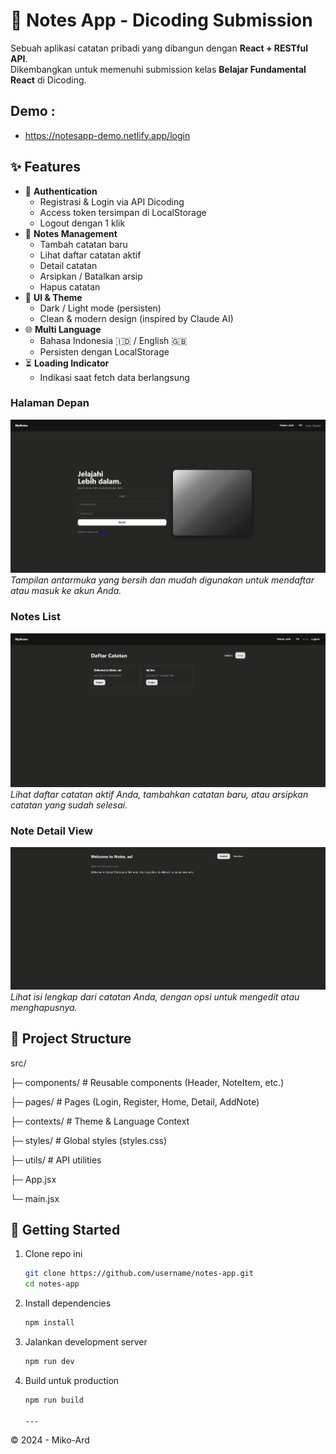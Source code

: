 # 📝 Notes App - Dicoding Submission

Sebuah aplikasi catatan pribadi yang dibangun dengan **React + RESTful API**.  
Dikembangkan untuk memenuhi submission kelas **Belajar Fundamental React** di Dicoding.  
## Demo :
- https://notesapp-demo.netlify.app/login

## ✨ Features
- 🔐 **Authentication**
  - Registrasi & Login via API Dicoding
  - Access token tersimpan di LocalStorage
  - Logout dengan 1 klik
- 📒 **Notes Management**
  - Tambah catatan baru
  - Lihat daftar catatan aktif
  - Detail catatan
  - Arsipkan / Batalkan arsip
  - Hapus catatan
- 🎨 **UI & Theme**
  - Dark / Light mode (persisten)
  - Clean & modern design (inspired by Claude AI)
- 🌐 **Multi Language**
  - Bahasa Indonesia 🇮🇩 / English 🇬🇧
  - Persisten dengan LocalStorage
- ⏳ **Loading Indicator**
  - Indikasi saat fetch data berlangsung

### Halaman Depan

![1](https://github.com/Miko-Ard/Notes-App-Menggunakan-React/blob/main/preview-%20(1).png)
*Tampilan antarmuka yang bersih dan mudah digunakan untuk mendaftar atau masuk ke akun Anda.*
### Notes List
![2](https://github.com/Miko-Ard/Notes-App-Menggunakan-React/blob/main/preview-%20(3).png)
*Lihat daftar catatan aktif Anda, tambahkan catatan baru, atau arsipkan catatan yang sudah selesai.*

### Note Detail View
![3](https://github.com/Miko-Ard/Notes-App-Menggunakan-React/blob/main/preview-%20(2).png)
*Lihat isi lengkap dari catatan Anda, dengan opsi untuk mengedit atau menghapusnya.*

## 📂 Project Structure
src/

├─ components/ # Reusable components (Header, NoteItem, etc.)

├─ pages/ # Pages (Login, Register, Home, Detail, AddNote)

├─ contexts/ # Theme & Language Context

├─ styles/ # Global styles (styles.css)

├─ utils/ # API utilities

├─ App.jsx

└─ main.jsx

## 🚀 Getting Started

1. Clone repo ini
   ```bash
   git clone https://github.com/username/notes-app.git
   cd notes-app
2. Install dependencies
   ```bash
   npm install
3. Jalankan development server
   ```bash
   npm run dev
4. Build untuk production
   ```bash
   npm run build

   ---

© 2024 - Miko-Ard

